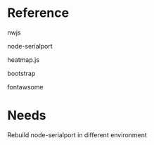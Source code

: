 # Reference
nwjs

node-serialport

heatmap.js

bootstrap

fontawsome

# Needs
Rebuild node-serialport in different environment
